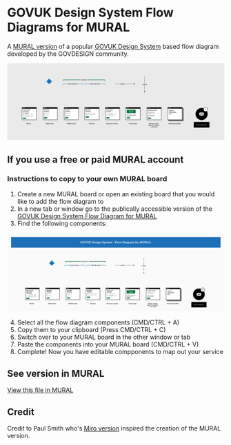 # GOVUK Design System Flow Diagrams for MURAL
A [MURAL version](https://app.mural.co/t/digitalhmrc9032/m/digitalhmrc9032/1660126757244/a18e7737b3a8c9b507dd02e5cafcb73e660ddaf5?sender=u88f21b544bf2ceb924a42629) of a popular [GOVUK Design System](https://gov.uk/design-system) based flow diagram developed by the GOVDESIGN community.

![Preview screenshot of the MURAL file](mural-preview.png)

## If you use a free or paid MURAL account

### Instructions to copy to your own MURAL board

1. Create a new MURAL board or open an existing board that you would like to add the flow diagram to
2. In a new tab or window go to the publically accessible version of the [GOVUK Design System Flow Diagram for MURAL](https://app.mural.co/t/digitalhmrc9032/m/digitalhmrc9032/1660126757244/a18e7737b3a8c9b507dd02e5cafcb73e660ddaf5?sender=u88f21b544bf2ceb924a42629)
3. Find the following components:

![The components to copy from](mural-component-example.png)

4. Select all the flow diagram components (CMD/CTRL + A)
5. Copy them to your clipboard (Press CMD/CTRL + C)
6. Switch over to your MURAL board in the other window or tab
7. Paste the components into your MURAL board (CMD/CTRL + V)
8. Complete! Now you have editable compponents to map out your service

## See version in MURAL

[View this file in MURAL](https://app.mural.co/t/digitalhmrc9032/m/digitalhmrc9032/1660126757244/a18e7737b3a8c9b507dd02e5cafcb73e660ddaf5?sender=u88f21b544bf2ceb924a42629)

## Credit

Credit to Paul Smith who's [Miro version](https://github.com/paulmsmith/govuk-designsystem-flow-diagram-miro) inspired the creation of the MURAL version.
